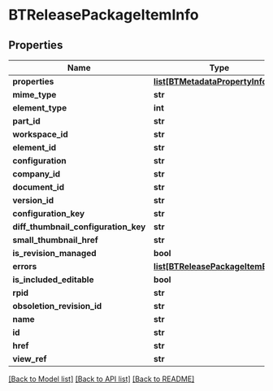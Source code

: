 # BTReleasePackageItemInfo

## Properties
Name | Type | Description | Notes
------------ | ------------- | ------------- | -------------
**properties** | [**list[BTMetadataPropertyInfo]**](BTMetadataPropertyInfo.md) |  | [optional] 
**mime_type** | **str** |  | [optional] 
**element_type** | **int** |  | [optional] 
**part_id** | **str** |  | [optional] 
**workspace_id** | **str** |  | [optional] 
**element_id** | **str** |  | [optional] 
**configuration** | **str** |  | [optional] 
**company_id** | **str** |  | [optional] 
**document_id** | **str** |  | [optional] 
**version_id** | **str** |  | [optional] 
**configuration_key** | **str** |  | [optional] 
**diff_thumbnail_configuration_key** | **str** |  | [optional] 
**small_thumbnail_href** | **str** |  | [optional] 
**is_revision_managed** | **bool** |  | [optional] 
**errors** | [**list[BTReleasePackageItemError]**](BTReleasePackageItemError.md) |  | [optional] 
**is_included_editable** | **bool** |  | [optional] 
**rpid** | **str** |  | [optional] 
**obsoletion_revision_id** | **str** |  | [optional] 
**name** | **str** |  | [optional] 
**id** | **str** |  | [optional] 
**href** | **str** |  | [optional] 
**view_ref** | **str** |  | [optional] 

[[Back to Model list]](../README.md#documentation-for-models) [[Back to API list]](../README.md#documentation-for-api-endpoints) [[Back to README]](../README.md)


